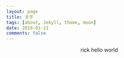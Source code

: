 ```yaml
---
layout: page
title: 关于
tags: [about, Jekyll, theme, moon]
date: 2019-01-21
comments: false
---
```

    
<center> rick</b>  hello world</center>

 
